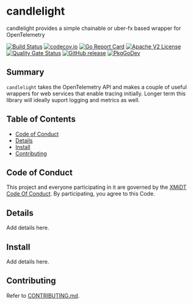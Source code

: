 # candlelight

candlelight provides a simple chainable or uber-fx based wrapper for OpenTelemetry

[![Build Status](https://travis-ci.com/xmidt-org/candlelight.svg?branch=main)](https://travis-ci.com/xmidt-org/candlelight)
[![codecov.io](http://codecov.io/github/xmidt-org/candlelight/coverage.svg?branch=main)](http://codecov.io/github/xmidt-org/candlelight?branch=main)
[![Go Report Card](https://goreportcard.com/badge/github.com/xmidt-org/candlelight)](https://goreportcard.com/report/github.com/xmidt-org/candlelight)
[![Apache V2 License](http://img.shields.io/badge/license-Apache%20V2-blue.svg)](https://github.com/xmidt-org/candlelight/blob/main/LICENSE)
[![Quality Gate Status](https://sonarcloud.io/api/project_badges/measure?project=xmidt-org_PROJECT&metric=alert_status)](https://sonarcloud.io/dashboard?id=xmidt-org_PROJECT)
[![GitHub release](https://img.shields.io/github/release/xmidt-org/candlelight.svg)](CHANGELOG.md)
[![PkgGoDev](https://pkg.go.dev/badge/github.com/xmidt-org/candlelight)](https://pkg.go.dev/github.com/xmidt-org/candlelight)

## Summary

`candlelight` takes the OpenTelemetry API and makes a couple of useful wrappers for
web services that enable tracing initially.  Longer term this library will ideally
suport logging and metrics as well.

## Table of Contents

- [Code of Conduct](#code-of-conduct)
- [Details](#details)
- [Install](#install)
- [Contributing](#contributing)

## Code of Conduct

This project and everyone participating in it are governed by the [XMiDT Code Of Conduct](https://xmidt.io/code_of_conduct/). 
By participating, you agree to this Code.

## Details

Add details here.

## Install

Add details here.

## Contributing

Refer to [CONTRIBUTING.md](CONTRIBUTING.md).
